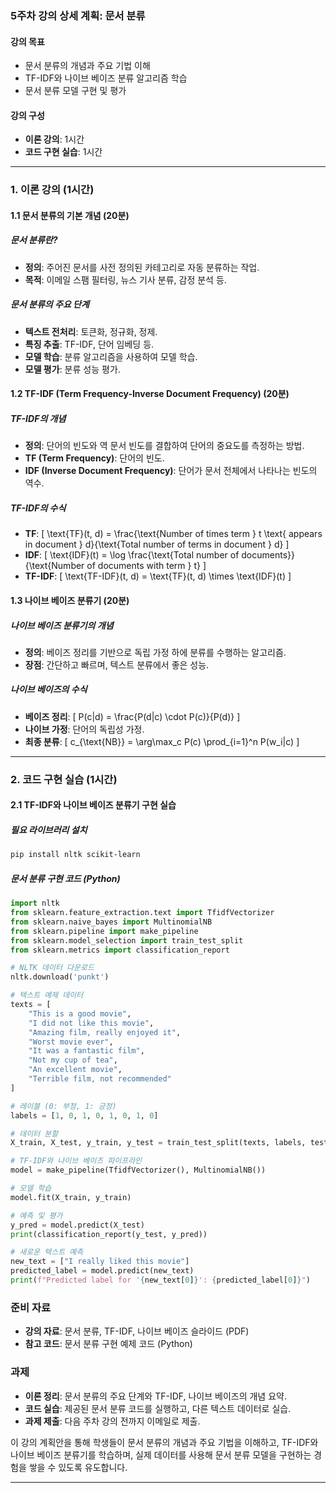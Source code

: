 ### 5주차 강의 상세 계획: 문서 분류

#### 강의 목표
- 문서 분류의 개념과 주요 기법 이해
- TF-IDF와 나이브 베이즈 분류 알고리즘 학습
- 문서 분류 모델 구현 및 평가

#### 강의 구성
- **이론 강의**: 1시간
- **코드 구현 실습**: 1시간

---

### 1. 이론 강의 (1시간)

#### 1.1 문서 분류의 기본 개념 (20분)

##### 문서 분류란?
- **정의**: 주어진 문서를 사전 정의된 카테고리로 자동 분류하는 작업.
- **목적**: 이메일 스팸 필터링, 뉴스 기사 분류, 감정 분석 등.

##### 문서 분류의 주요 단계
- **텍스트 전처리**: 토큰화, 정규화, 정제.
- **특징 추출**: TF-IDF, 단어 임베딩 등.
- **모델 학습**: 분류 알고리즘을 사용하여 모델 학습.
- **모델 평가**: 분류 성능 평가.

#### 1.2 TF-IDF (Term Frequency-Inverse Document Frequency) (20분)

##### TF-IDF의 개념
- **정의**: 단어의 빈도와 역 문서 빈도를 결합하여 단어의 중요도를 측정하는 방법.
- **TF (Term Frequency)**: 단어의 빈도.
- **IDF (Inverse Document Frequency)**: 단어가 문서 전체에서 나타나는 빈도의 역수.

##### TF-IDF의 수식
- **TF**:
  \[
  \text{TF}(t, d) = \frac{\text{Number of times term } t \text{ appears in document } d}{\text{Total number of terms in document } d}
  \]
- **IDF**:
  \[
  \text{IDF}(t) = \log \frac{\text{Total number of documents}}{\text{Number of documents with term } t}
  \]
- **TF-IDF**:
  \[
  \text{TF-IDF}(t, d) = \text{TF}(t, d) \times \text{IDF}(t)
  \]

#### 1.3 나이브 베이즈 분류기 (20분)

##### 나이브 베이즈 분류기의 개념
- **정의**: 베이즈 정리를 기반으로 독립 가정 하에 분류를 수행하는 알고리즘.
- **장점**: 간단하고 빠르며, 텍스트 분류에서 좋은 성능.

##### 나이브 베이즈의 수식
- **베이즈 정리**:
  \[
  P(c|d) = \frac{P(d|c) \cdot P(c)}{P(d)}
  \]
- **나이브 가정**: 단어의 독립성 가정.
- **최종 분류**:
  \[
  c_{\text{NB}} = \arg\max_c P(c) \prod_{i=1}^n P(w_i|c)
  \]

---

### 2. 코드 구현 실습 (1시간)

#### 2.1 TF-IDF와 나이브 베이즈 분류기 구현 실습

##### 필요 라이브러리 설치
```bash
pip install nltk scikit-learn
```

##### 문서 분류 구현 코드 (Python)
```python
import nltk
from sklearn.feature_extraction.text import TfidfVectorizer
from sklearn.naive_bayes import MultinomialNB
from sklearn.pipeline import make_pipeline
from sklearn.model_selection import train_test_split
from sklearn.metrics import classification_report

# NLTK 데이터 다운로드
nltk.download('punkt')

# 텍스트 예제 데이터
texts = [
    "This is a good movie",
    "I did not like this movie",
    "Amazing film, really enjoyed it",
    "Worst movie ever",
    "It was a fantastic film",
    "Not my cup of tea",
    "An excellent movie",
    "Terrible film, not recommended"
]

# 레이블 (0: 부정, 1: 긍정)
labels = [1, 0, 1, 0, 1, 0, 1, 0]

# 데이터 분할
X_train, X_test, y_train, y_test = train_test_split(texts, labels, test_size=0.25, random_state=42)

# TF-IDF와 나이브 베이즈 파이프라인
model = make_pipeline(TfidfVectorizer(), MultinomialNB())

# 모델 학습
model.fit(X_train, y_train)

# 예측 및 평가
y_pred = model.predict(X_test)
print(classification_report(y_test, y_pred))

# 새로운 텍스트 예측
new_text = ["I really liked this movie"]
predicted_label = model.predict(new_text)
print(f"Predicted label for '{new_text[0]}': {predicted_label[0]}")
```

### 준비 자료
- **강의 자료**: 문서 분류, TF-IDF, 나이브 베이즈 슬라이드 (PDF)
- **참고 코드**: 문서 분류 구현 예제 코드 (Python)

### 과제
- **이론 정리**: 문서 분류의 주요 단계와 TF-IDF, 나이브 베이즈의 개념 요약.
- **코드 실습**: 제공된 문서 분류 코드를 실행하고, 다른 텍스트 데이터로 실습.
- **과제 제출**: 다음 주차 강의 전까지 이메일로 제출.

이 강의 계획안을 통해 학생들이 문서 분류의 개념과 주요 기법을 이해하고, TF-IDF와 나이브 베이즈 분류기를 학습하며, 실제 데이터를 사용해 문서 분류 모델을 구현하는 경험을 쌓을 수 있도록 유도합니다.

---
